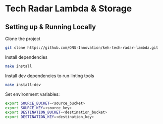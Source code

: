 # Tech Radar Lambda & Storage
## Setting up & Running Locally

Clone the project

```bash
git clone https://github.com/ONS-Innovation/keh-tech-radar-lambda.git
```

Install dependencies

```bash
make install
```

Install dev dependencies to run linting tools

```bash
make install-dev
```

Set environment variables:

```bash
export SOURCE_BUCKET=<source_bucket>
export SOURCE_KEY=<source_key>
export DESTINATION_BUCKET=<destination_bucket>
export DESTINATION_KEY=<destination_key>
```

